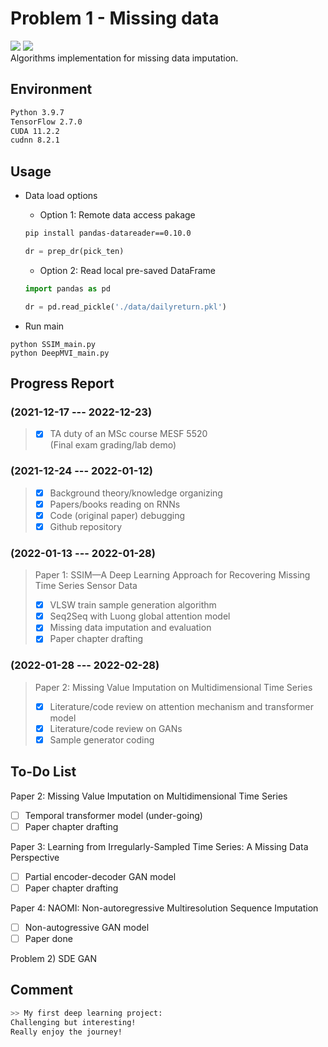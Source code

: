 # Problem 1 - Missing data

![](https://progress-bar.dev/35/?title=Overall) ![](https://img.shields.io/badge/windows-passing-greenn)  
Algorithms implementation for missing data imputation.  


## Environment
```bash
Python 3.9.7
TensorFlow 2.7.0
CUDA 11.2.2
cudnn 8.2.1
```

## Usage
- Data load options
  - Option 1: Remote data access pakage
   ```bash
   pip install pandas-datareader==0.10.0
   ``` 
   
   ```py
   dr = prep_dr(pick_ten)
   ```
  - Option 2: Read local pre-saved DataFrame
   ```py
   import pandas as pd

   dr = pd.read_pickle('./data/dailyreturn.pkl')
   ```

- Run main  
```base
python SSIM_main.py
python DeepMVI_main.py
```

## Progress Report
### (**2021-12-17 --- 2022-12-23**)
> - [x] TA duty of an MSc course MESF 5520  
   (Final exam grading/lab demo)

### (**2021-12-24 --- 2022-01-12**)
> - [x] Background theory/knowledge organizing
> - [x] Papers/books reading on RNNs 
> - [x] Code (original paper) debugging
> - [x] Github repository 

### (**2022-01-13 --- 2022-01-28**)
> Paper 1: SSIM—A Deep Learning Approach for Recovering Missing Time Series Sensor Data  
> - [x] VLSW train sample generation algorithm
> - [x] Seq2Seq with Luong global attention model
> - [x] Missing data imputation and evaluation
> - [x] Paper chapter drafting  

### (**2022-01-28 --- 2022-02-28**)  
> Paper 2: Missing Value Imputation on Multidimensional Time Series
> - [x] Literature/code review on attention mechanism and transformer model
> - [x] Literature/code review on GANs
> - [x] Sample generator coding  

## To-Do List
Paper 2: Missing Value Imputation on Multidimensional Time Series
- [ ] Temporal transformer model (under-going)
- [ ] Paper chapter drafting

Paper 3: Learning from Irregularly-Sampled Time Series: A Missing Data Perspective
- [ ] Partial encoder-decoder GAN model
- [ ] Paper chapter drafting

Paper 4: NAOMI: Non-autoregressive Multiresolution Sequence Imputation
- [ ] Non-autogressive GAN model
- [ ] Paper done

Problem 2) SDE GAN

## Comment
```bash  
>> My first deep learning project:
Challenging but interesting!
Really enjoy the journey!
```
